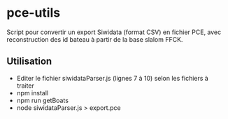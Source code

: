 # pce-utils

Script pour convertir un export Siwidata (format CSV) en fichier PCE, avec reconstruction des id bateau à partir de la base slalom FFCK.

## Utilisation
* Editer le fichier siwidataParser.js (lignes 7 à 10) selon les fichiers à traiter
* npm install
* npm run getBoats
* node siwidataParser.js > export.pce

